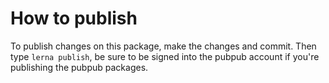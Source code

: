 # How to publish

To publish changes on this package, make the changes and commit. Then type `lerna publish`, be sure to be signed into the pubpub account if you're publishing the pubpub packages.

